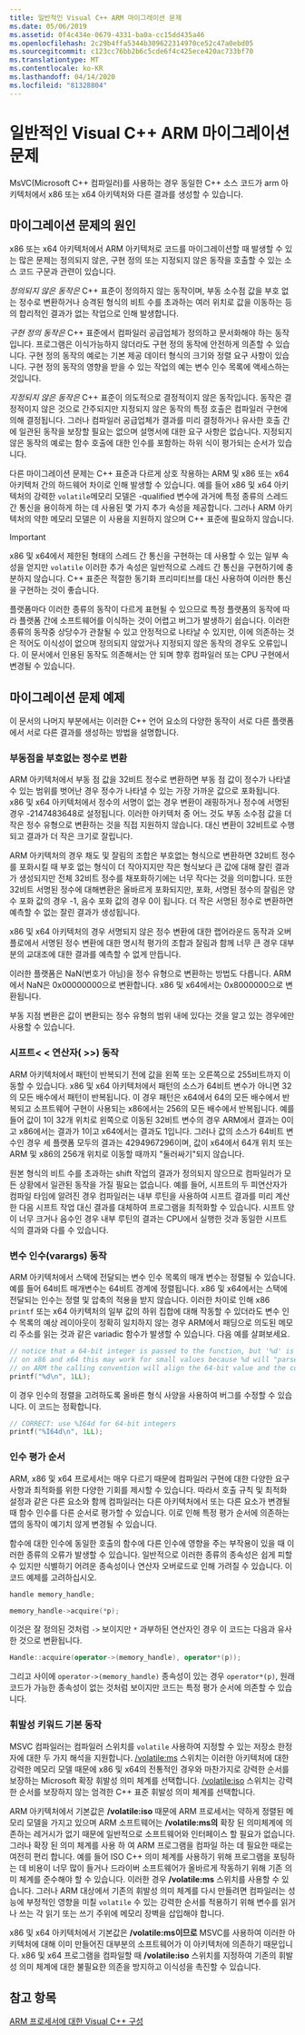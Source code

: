 ```yaml
---
title: 일반적인 Visual C++ ARM 마이그레이션 문제
ms.date: 05/06/2019
ms.assetid: 0f4c434e-0679-4331-ba0a-cc15dd435a46
ms.openlocfilehash: 2c29b4ffa5344b309622314970ce52c47a0ebd05
ms.sourcegitcommit: c123cc76bb2b6c5cde6f4c425ece420ac733bf70
ms.translationtype: MT
ms.contentlocale: ko-KR
ms.lasthandoff: 04/14/2020
ms.locfileid: "81328804"
---
```

# <a name="common-visual-c-arm-migration-issues"></a>일반적인 Visual C++ ARM 마이그레이션 문제

MsVC(Microsoft C++ 컴파일러)를 사용하는 경우 동일한 C++ 소스 코드가 arm 아키텍처에서 x86 또는 x64 아키텍처와 다른 결과를 생성할 수 있습니다.

## <a name="sources-of-migration-issues"></a>마이그레이션 문제의 원인

x86 또는 x64 아키텍처에서 ARM 아키텍처로 코드를 마이그레이션할 때 발생할 수 있는 많은 문제는 정의되지 않은, 구현 정의 또는 지정되지 않은 동작을 호출할 수 있는 소스 코드 구문과 관련이 있습니다.

*정의되지 않은 동작은* C++ 표준이 정의하지 않는 동작이며, 부동 소수점 값을 부호 없는 정수로 변환하거나 승격된 형식의 비트 수를 초과하는 여러 위치로 값을 이동하는 등의 합리적인 결과가 없는 작업으로 인해 발생합니다.

*구현 정의 동작은* C++ 표준에서 컴파일러 공급업체가 정의하고 문서화해야 하는 동작입니다. 프로그램은 이식가능하지 않더라도 구현 정의 동작에 안전하게 의존할 수 있습니다. 구현 정의 동작의 예로는 기본 제공 데이터 형식의 크기와 정렬 요구 사항이 있습니다. 구현 정의 동작의 영향을 받을 수 있는 작업의 예는 변수 인수 목록에 액세스하는 것입니다.

*지정되지 않은 동작은* C++ 표준이 의도적으로 결정적이지 않은 동작입니다. 동작은 결정적이지 않은 것으로 간주되지만 지정되지 않은 동작의 특정 호출은 컴파일러 구현에 의해 결정됩니다. 그러나 컴파일러 공급업체가 결과를 미리 결정하거나 유사한 호출 간에 일관된 동작을 보장할 필요는 없으며 설명서에 대한 요구 사항은 없습니다. 지정되지 않은 동작의 예로는 함수 호출에 대한 인수를 포함하는 하위 식이 평가되는 순서가 있습니다.

다른 마이그레이션 문제는 C++ 표준과 다르게 상호 작용하는 ARM 및 x86 또는 x64 아키텍처 간의 하드웨어 차이로 인해 발생할 수 있습니다. 예를 들어 x86 및 x64 아키텍처의 강력한 `volatile`메모리 모델은 -qualified 변수에 과거에 특정 종류의 스레드 간 통신을 용이하게 하는 데 사용된 몇 가지 추가 속성을 제공합니다. 그러나 ARM 아키텍처의 약한 메모리 모델은 이 사용을 지원하지 않으며 C++ 표준에 필요하지 않습니다.

> [!IMPORTANT]
> x86 및 x64에서 제한된 형태의 스레드 간 통신을 구현하는 데 사용할 수 있는 일부 속성을 얻지만 `volatile` 이러한 추가 속성은 일반적으로 스레드 간 통신을 구현하기에 충분하지 않습니다. C++ 표준은 적절한 동기화 프리미티브를 대신 사용하여 이러한 통신을 구현하는 것이 좋습니다.

플랫폼마다 이러한 종류의 동작이 다르게 표현될 수 있으므로 특정 플랫폼의 동작에 따라 플랫폼 간에 소프트웨어를 이식하는 것이 어렵고 버그가 발생하기 쉽습니다. 이러한 종류의 동작중 상당수가 관찰될 수 있고 안정적으로 나타날 수 있지만, 이에 의존하는 것은 적어도 이식성이 없으며 정의되지 않았거나 지정되지 않은 동작의 경우도 오류입니다. 이 문서에서 인용된 동작도 의존해서는 안 되며 향후 컴파일러 또는 CPU 구현에서 변경될 수 있습니다.

## <a name="example-migration-issues"></a>마이그레이션 문제 예제

이 문서의 나머지 부분에서는 이러한 C++ 언어 요소의 다양한 동작이 서로 다른 플랫폼에서 서로 다른 결과를 생성하는 방법을 설명합니다.

### <a name="conversion-of-floating-point-to-unsigned-integer"></a>부동점을 부호없는 정수로 변환

ARM 아키텍처에서 부동 점 값을 32비트 정수로 변환하면 부동 점 값이 정수가 나타낼 수 있는 범위를 벗어난 경우 정수가 나타낼 수 있는 가장 가까운 값으로 포화됩니다. x86 및 x64 아키텍처에서 정수의 서명이 없는 경우 변환이 래핑하거나 정수에 서명된 경우 -2147483648로 설정됩니다. 이러한 아키텍처 중 어느 것도 부동 소수점 값을 더 작은 정수 유형으로 변환하는 것을 직접 지원하지 않습니다. 대신 변환이 32비트로 수행되고 결과가 더 작은 크기로 잘립니다.

ARM 아키텍처의 경우 채도 및 잘림의 조합은 부호없는 형식으로 변환하면 32비트 정수를 포화시킬 때 부호 없는 형식이 더 작아지지만 작은 형식보다 큰 값에 대해 잘린 결과가 생성되지만 전체 32비트 정수를 채포화하기에는 너무 작다는 것을 의미합니다. 또한 32비트 서명된 정수에 대해변환은 올바르게 포화되지만, 포화, 서명된 정수의 잘림은 양수 포화 값의 경우 -1, 음수 포화 값의 경우 0이 됩니다. 더 작은 서명된 정수로 변환하면 예측할 수 없는 잘린 결과가 생성됩니다.

x86 및 x64 아키텍처의 경우 서명되지 않은 정수 변환에 대한 랩어라운드 동작과 오버플로에서 서명된 정수 변환에 대한 명시적 평가의 조합과 잘림과 함께 너무 큰 경우 대부분의 교대조에 대한 결과를 예측할 수 없게 만듭니다.

이러한 플랫폼은 NaN(번호가 아님)을 정수 유형으로 변환하는 방법도 다릅니다. ARM에서 NaN은 0x00000000으로 변환합니다. x86 및 x64에서는 0x8000000으로 변환됩니다.

부동 지점 변환은 값이 변환되는 정수 유형의 범위 내에 있다는 것을 알고 있는 경우에만 사용할 수 있습니다.

### <a name="shift-operator---behavior"></a>시프트\< \< 연산자( >>) 동작

ARM 아키텍처에서 패턴이 반복되기 전에 값을 왼쪽 또는 오른쪽으로 255비트까지 이동할 수 있습니다. x86 및 x64 아키텍처에서 패턴의 소스가 64비트 변수가 아니면 32의 모든 배수에서 패턴이 반복됩니다. 이 경우 패턴은 x64에서 64의 모든 배수에서 반복되고 소프트웨어 구현이 사용되는 x86에서는 256의 모든 배수에서 반복됩니다. 예를 들어 값이 1이 32개 위치로 왼쪽으로 이동된 32비트 변수의 경우 ARM에서 결과는 0이고 x86에서는 결과가 1이고 x64에서는 결과도 1입니다. 그러나 값의 소스가 64비트 변수인 경우 세 플랫폼 모두의 결과는 4294967296이며, 값이 x64에서 64개 위치 또는 ARM 및 x86의 256개 위치로 이동할 때까지 "둘러싸기"되지 않습니다.

원본 형식의 비트 수를 초과하는 shift 작업의 결과가 정의되지 않으므로 컴파일러가 모든 상황에서 일관된 동작을 가질 필요는 없습니다. 예를 들어, 시프트의 두 피연산자가 컴파일 타임에 알려진 경우 컴파일러는 내부 루틴을 사용하여 시프트 결과를 미리 계산한 다음 시프트 작업 대신 결과를 대체하여 프로그램을 최적화할 수 있습니다. 시프트 양이 너무 크거나 음수인 경우 내부 루틴의 결과는 CPU에서 실행한 것과 동일한 시프트 식의 결과와 다를 수 있습니다.

### <a name="variable-arguments-varargs-behavior"></a>변수 인수(varargs) 동작

ARM 아키텍처에서 스택에 전달되는 변수 인수 목록의 매개 변수는 정렬될 수 있습니다. 예를 들어 64비트 매개변수는 64비트 경계에 정렬됩니다. x86 및 x64에서는 스택에 전달되는 인수는 정렬 및 압축의 적용을 받지 않습니다. 이러한 차이로 인해 x86 `printf` 또는 x64 아키텍처의 일부 값의 하위 집합에 대해 작동할 수 있더라도 변수 인수 목록의 예상 레이아웃이 정확히 일치하지 않는 경우 ARM에서 패딩으로 의도된 메모리 주소를 읽는 것과 같은 variadic 함수가 발생할 수 있습니다. 다음 예를 살펴보세요.

```C
// notice that a 64-bit integer is passed to the function, but '%d' is used to read it.
// on x86 and x64 this may work for small values because %d will "parse" the low-32 bits of the argument.
// on ARM the calling convention will align the 64-bit value and the code will print a random value
printf("%d\n", 1LL);
```

이 경우 인수의 정렬을 고려하도록 올바른 형식 사양을 사용하여 버그를 수정할 수 있습니다. 이 코드는 정확합니다.

```C
// CORRECT: use %I64d for 64-bit integers
printf("%I64d\n", 1LL);
```

### <a name="argument-evaluation-order"></a>인수 평가 순서

ARM, x86 및 x64 프로세서는 매우 다르기 때문에 컴파일러 구현에 대한 다양한 요구 사항과 최적화를 위한 다양한 기회를 제시할 수 있습니다. 따라서 호출 규칙 및 최적화 설정과 같은 다른 요소와 함께 컴파일러는 다른 아키텍처에서 또는 다른 요소가 변경될 때 함수 인수를 다른 순서로 평가할 수 있습니다. 이로 인해 특정 평가 순서에 의존하는 앱의 동작이 예기치 않게 변경될 수 있습니다.

함수에 대한 인수에 동일한 호출의 함수에 다른 인수에 영향을 주는 부작용이 있을 때 이러한 종류의 오류가 발생할 수 있습니다. 일반적으로 이러한 종류의 종속성은 쉽게 피할 수 있지만 식별하기 어려운 종속성이나 연산자 오버로드로 인해 가려질 수 있습니다. 이 코드 예제를 고려하십시오.

```cpp
handle memory_handle;

memory_handle->acquire(*p);
```

이것은 잘 정의된 것처럼 `->` 보이지만 `*` 과부하된 연산자인 경우 이 코드는 다음과 유사한 것으로 변환됩니다.

```cpp
Handle::acquire(operator->(memory_handle), operator*(p));
```

그리고 사이에 `operator->(memory_handle)` 종속성이 있는 경우 `operator*(p)`, 원래 코드가 가능한 종속성이 없는 것처럼 보이지만 코드는 특정 평가 순서에 의존할 수 있습니다.

### <a name="volatile-keyword-default-behavior"></a>휘발성 키워드 기본 동작

MSVC 컴파일러는 컴파일러 스위치를 `volatile` 사용하여 지정할 수 있는 저장소 한정자에 대한 두 가지 해석을 지원합니다. [/volatile:ms](reference/volatile-volatile-keyword-interpretation.md) 스위치는 이러한 아키텍처에 대한 강력한 메모리 모델 때문에 x86 및 x64의 전통적인 경우와 마찬가지로 강력한 순서를 보장하는 Microsoft 확장 휘발성 의미 체계를 선택합니다. [/volatile:iso](reference/volatile-volatile-keyword-interpretation.md) 스위치는 강력한 순서를 보장하지 않는 엄격한 C++ 표준 휘발성 의미 체계를 선택합니다.

ARM 아키텍처에서 기본값은 **/volatile:iso** 때문에 ARM 프로세서는 약하게 정렬된 메모리 모델을 가지고 있으며 ARM 소프트웨어는 **/volatile:ms의** 확장 된 의미체계에 의존하는 레거시가 없기 때문에 일반적으로 소프트웨어와 인터페이스 할 필요가 없습니다. 그러나 확장 된 의미 체계를 사용 하 여 ARM 프로그램을 컴파일 하는 데 필요한 때로는 여전히 편리 합니다. 예를 들어 ISO C++ 의미 체계를 사용하기 위해 프로그램을 포팅하는 데 비용이 너무 많이 들거나 드라이버 소프트웨어가 올바르게 작동하기 위해 기존 의미 체계를 준수해야 할 수 있습니다. 이러한 경우 **/volatile:ms** 스위치를 사용할 수 있습니다. 그러나 ARM 대상에서 기존의 휘발성 의미 체계를 다시 만들려면 컴파일러는 성능에 부정적인 영향을 미칠 `volatile` 수 있는 강력한 순서를 적용하기 위해 변수를 읽거나 쓰는 각 읽기 또는 쓰기 주위에 메모리 장벽을 삽입해야 합니다.

x86 및 x64 아키텍처에서 기본값은 **/volatile:ms이므로** MSVC를 사용하여 이러한 아키텍처에 대해 이미 만들어진 대부분의 소프트웨어가 이 아키텍처에 의존하기 때문입니다. x86 및 x64 프로그램을 컴파일할 때 **/volatile:iso** 스위치를 지정하여 기존의 휘발성 의미 체계에 대한 불필요한 의존을 방지하고 이식성을 촉진할 수 있습니다.

## <a name="see-also"></a>참고 항목

[ARM 프로세서에 대한 Visual C++ 구성](configuring-programs-for-arm-processors-visual-cpp.md)
